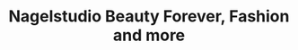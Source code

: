 ---
title: "Nagelstudio Beauty Forever, Fashion and more"
url: /limbach-oberfrohna/nagelstudio-beauty-forever-fashion-and-more/
shop: Kosmetik
---